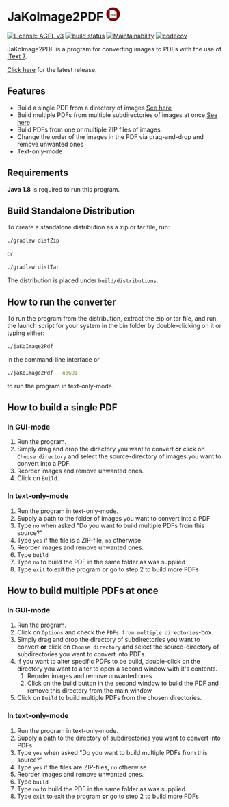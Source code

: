 # JaKoImage2PDF ![JakoImage2PDF](https://raw.githubusercontent.com/nihas101/java-kotlin-image-to-pdf-converter/master/src/main/resources/icons/pdf_icon32.png)
[![License: AGPL v3](https://img.shields.io/badge/License-AGPL%20v3-blue.svg)](https://www.gnu.org/licenses/agpl-3.0) [![build status](https://travis-ci.org/nihas101/java-kotlin-image-to-pdf-converter.svg?branch=master)](https://travis-ci.org/nihas101/java-kotlin-image-to-pdf-converter) [![Maintainability](https://api.codeclimate.com/v1/badges/32c17125b13bb7c177bc/maintainability)](https://codeclimate.com/github/nihas101/java-kotlin-images-to-pdf-converter/maintainability) 
[![codecov](https://codecov.io/gh/nihas101/java-kotlin-image-to-pdf-converter/branch/master/graph/badge.svg)](https://codecov.io/gh/nihas101/java-kotlin-image-to-pdf-converter)

JaKoImage2PDF is a program for converting images to PDFs with the use of [iText 7](https://itextpdf.com/).

[Click here](https://github.com/nihas101/java-kotlin-image-to-pdf-converter/releases/latest) for the latest release.

## Features

- Build a single PDF from a directory of images [See here](https://github.com/nihas101/java-kotlin-images-to-pdf-converter/blob/master/README.md#how-to-build-a-single-pdf)
- Build multiple PDFs from multiple subdirectories of images at once [See here](https://github.com/nihas101/java-kotlin-images-to-pdf-converter/blob/master/README.md#how-to-build-multiple-pdfs-at-once)
- Build PDFs from one or multiple ZIP files of images
- Change the order of the images in the PDF via drag-and-drop and remove unwanted ones
- Text-only-mode

## Requirements
**Java 1.8** is required to run this program.

## Build Standalone Distribution

To create a standalone distribution as a zip or tar file, run:

```sh
./gradlew distZip
```
or
```sh
./gradlew distTar
```

The distribution is placed under `build/distributions`.

## How to run the converter

To run the program from the distribution, extract the zip or tar file, and run the launch script for your system in the bin folder by double-clicking on it or typing either:
```sh
./jaKoImage2Pdf
```
in the command-line interface or
```sh
./jaKoImage2Pdf --noGUI
```
to run the program in text-only-mode.

## How to build a single PDF

### In GUI-mode

1. Run the program.
2. Simply drag and drop the directory you want to convert **or** click on ``Choose directory`` and select the source-directory of images you want to convert into a PDF.
3. Reorder images and remove unwanted ones.
4. Click on ``Build``.

### In text-only-mode

1. Run the program in text-only-mode.
2. Supply a path to the folder of images you want to convert into a PDF
3. Type ``no`` when asked "Do you want to build multiple PDFs from this source?"
4. Type ``yes`` if the file is a ZIP-file, ``no`` otherwise
5. Reorder images and remove unwanted ones.
6. Type ``build``
7. Type ``no`` to build the PDF in the same folder as was supplied
8. Type ``exit`` to exit the program **or** go to step 2 to build more PDFs

## How to build multiple PDFs at once

### In GUI-mode

1. Run the program.
2. Click on ``Options`` and check the ``PDFs from multiple directories``-box.
3. Simply drag and drop the directory of subdirectories you want to convert **or** click on ``Choose directory`` and select the source-directory of subdirectories you want to convert into PDFs.
4. If you want to alter specific PDFs to be build, double-click on the directory you want to alter to open a second window with it's contents.
    1. Reorder images and remove unwanted ones
    2. Click on the build button in the second window to build the PDF and remove this directory from the main window
5. Click on ``Build`` to build multiple PDFs from the chosen directories.

### In text-only-mode

1. Run the program in text-only-mode.
2. Supply a path to the directory of subdirectories you want to convert into PDFs
3. Type ``yes`` when asked "Do you want to build multiple PDFs from this source?"
4. Type ``yes`` if the files are ZIP-files, ``no`` otherwise
5. Reorder images and remove unwanted ones.
6. Type ``build``
7. Type ``no`` to build the PDF in the same folder as was supplied
8. Type ``exit`` to exit the program **or** go to step 2 to build more PDFs
